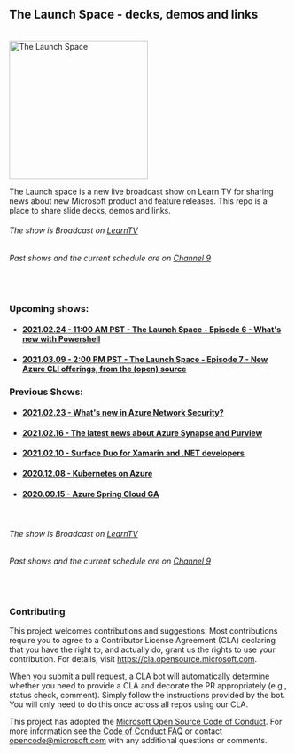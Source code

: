 
## The Launch Space - decks, demos and links
<br/>

<img src="media/LaunchSpace_Logo-Large_github.png" ant="launchspace logo" title="The Launch Space" width="250">

The Launch space is a new live broadcast show on Learn TV for sharing news about new Microsoft product and feature releases.  This repo is a place to share slide decks, demos and links.

###### The show is Broadcast on [LearnTV](http://aka.ms/learntv) 
###### Past shows and the current schedule are on [Channel 9](https://cda.ms/1Z7)


<br/>  

### Upcoming shows:
- #### [2021.02.24 - 11:00 AM PST - The Launch Space - Episode 6 - What's new with Powershell](powershell/README.md)
- #### [2021.03.09 - 2:00 PM PST - The Launch Space - Episode 7 - New Azure CLI offerings, from the (open) source](azurecli/README.md)

### Previous Shows:
- #### [2021.02.23 - What's new in Azure Network Security?](frontdoorandfirewall/README.md)
- #### [2021.02.16 - The latest news about Azure Synapse and Purview](synapseandpurview/README.md)
- #### [2021.02.10 - Surface Duo for Xamarin and .NET developers](surfaceduoforxamarinandnet/README.md)
- #### [2020.12.08 - Kubernetes on Azure](KubernetesOnAzure/README.md)
- #### [2020.09.15 - Azure Spring Cloud GA](AzureSpringCloudGA/README.md)

<br/>

###### The show is Broadcast on [LearnTV](http://aka.ms/learntv) 
###### Past shows and the current schedule are on [Channel 9](https://cda.ms/1Z7)


<br/>

### Contributing

This project welcomes contributions and suggestions.  Most contributions require you to agree to a
Contributor License Agreement (CLA) declaring that you have the right to, and actually do, grant us
the rights to use your contribution. For details, visit https://cla.opensource.microsoft.com.

When you submit a pull request, a CLA bot will automatically determine whether you need to provide
a CLA and decorate the PR appropriately (e.g., status check, comment). Simply follow the instructions
provided by the bot. You will only need to do this once across all repos using our CLA.

This project has adopted the [Microsoft Open Source Code of Conduct](https://opensource.microsoft.com/codeofconduct/).
For more information see the [Code of Conduct FAQ](https://opensource.microsoft.com/codeofconduct/faq/) or
contact [opencode@microsoft.com](mailto:opencode@microsoft.com) with any additional questions or comments.
